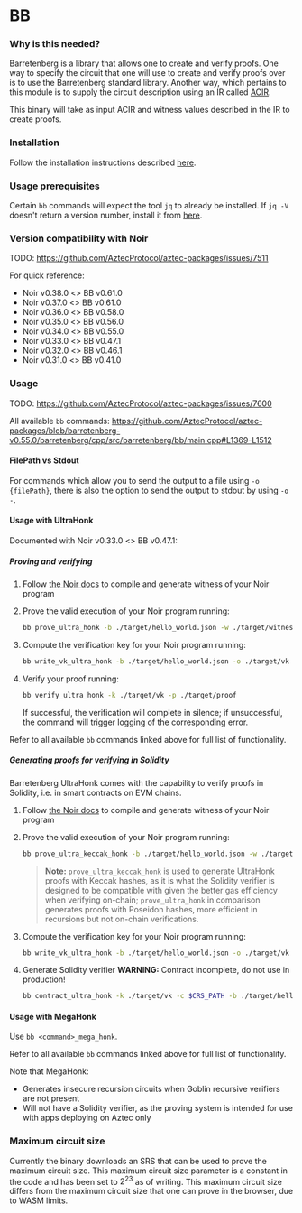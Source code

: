 # BB

### Why is this needed?

Barretenberg is a library that allows one to create and verify proofs. One way to specify the circuit that one will use to create and verify
proofs over is to use the Barretenberg standard library. Another way, which pertains to this module is to supply the circuit description using an IR called [ACIR](https://github.com/noir-lang/acvm).

This binary will take as input ACIR and witness values described in the IR to create proofs.

### Installation

Follow the installation instructions described [here](../../../../../barretenberg/bbup/README.md#installation).

### Usage prerequisites

Certain `bb` commands will expect the tool `jq` to already be installed. If `jq -V` doesn't return a version number, install it from [here](https://jqlang.github.io/jq/download/).

### Version compatibility with Noir

TODO: https://github.com/AztecProtocol/aztec-packages/issues/7511

For quick reference:

- Noir v0.38.0 <> BB v0.61.0
- Noir v0.37.0 <> BB v0.61.0
- Noir v0.36.0 <> BB v0.58.0
- Noir v0.35.0 <> BB v0.56.0
- Noir v0.34.0 <> BB v0.55.0
- Noir v0.33.0 <> BB v0.47.1
- Noir v0.32.0 <> BB v0.46.1
- Noir v0.31.0 <> BB v0.41.0

### Usage

TODO: https://github.com/AztecProtocol/aztec-packages/issues/7600

All available `bb` commands:
https://github.com/AztecProtocol/aztec-packages/blob/barretenberg-v0.55.0/barretenberg/cpp/src/barretenberg/bb/main.cpp#L1369-L1512

#### FilePath vs Stdout

For commands which allow you to send the output to a file using `-o {filePath}`, there is also the option to send the output to stdout by using `-o -`.

#### Usage with UltraHonk

Documented with Noir v0.33.0 <> BB v0.47.1:

##### Proving and verifying

1. Follow [the Noir docs](https://noir-lang.org/docs/getting_started/hello_noir/) to compile and generate witness of your Noir program

2. Prove the valid execution of your Noir program running:

   ```bash
   bb prove_ultra_honk -b ./target/hello_world.json -w ./target/witness-name.gz -o ./target/proof
   ```

3. Compute the verification key for your Noir program running:

   ```bash
   bb write_vk_ultra_honk -b ./target/hello_world.json -o ./target/vk
   ```

4. Verify your proof running:

   ```bash
   bb verify_ultra_honk -k ./target/vk -p ./target/proof
   ```

   If successful, the verification will complete in silence; if unsuccessful, the command will trigger logging of the corresponding error.

Refer to all available `bb` commands linked above for full list of functionality.

##### Generating proofs for verifying in Solidity

Barretenberg UltraHonk comes with the capability to verify proofs in Solidity, i.e. in smart contracts on EVM chains.

1. Follow [the Noir docs](https://noir-lang.org/docs/getting_started/hello_noir/) to compile and generate witness of your Noir program

2. Prove the valid execution of your Noir program running:

   ```bash
   bb prove_ultra_keccak_honk -b ./target/hello_world.json -w ./target/witness-name.gz -o ./target/proof
   ```

   > **Note:** `prove_ultra_keccak_honk` is used to generate UltraHonk proofs with Keccak hashes, as it is what the Solidity verifier is designed to be compatible with given the better gas efficiency when verifying on-chain; `prove_ultra_honk` in comparison generates proofs with Poseidon hashes, more efficient in recursions but not on-chain verifications.

3. Compute the verification key for your Noir program running:

   ```bash
   bb write_vk_ultra_honk -b ./target/hello_world.json -o ./target/vk
   ```

4. Generate Solidity verifier
   **WARNING:** Contract incomplete, do not use in production!

   ```bash
   bb contract_ultra_honk -k ./target/vk -c $CRS_PATH -b ./target/hello_world.json -o ./target/Verifier.sol
   ```

#### Usage with MegaHonk

Use `bb <command>_mega_honk`.

Refer to all available `bb` commands linked above for full list of functionality.

Note that MegaHonk:

- Generates insecure recursion circuits when Goblin recursive verifiers are not present
- Will not have a Solidity verifier, as the proving system is intended for use with apps deploying on Aztec only

### Maximum circuit size

Currently the binary downloads an SRS that can be used to prove the maximum circuit size. This maximum circuit size parameter is a constant in the code and has been set to $2^{23}$ as of writing. This maximum circuit size differs from the maximum circuit size that one can prove in the browser, due to WASM limits.
